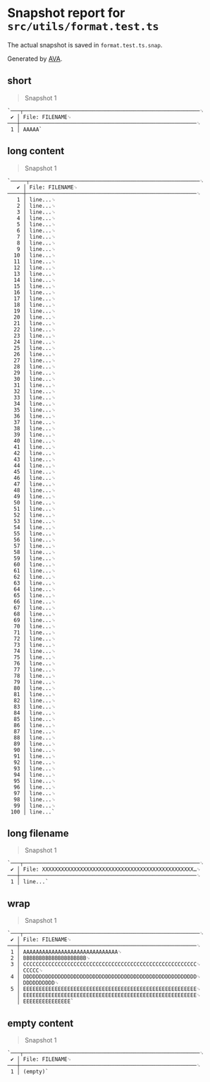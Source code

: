 # Snapshot report for `src/utils/format.test.ts`

The actual snapshot is saved in `format.test.ts.snap`.

Generated by [AVA](https://avajs.dev).

## short

> Snapshot 1

    `───┬────────────────────────────────────────────────────────␊
     ✔ │ File: FILENAME␊
    ───┼────────────────────────────────────────────────────────␊
     1 │ AAAAA`

## long content

> Snapshot 1

    `─────┬──────────────────────────────────────────────────────␊
       ✔ │ File: FILENAME␊
    ─────┼──────────────────────────────────────────────────────␊
       1 │ line...␊
       2 │ line...␊
       3 │ line...␊
       4 │ line...␊
       5 │ line...␊
       6 │ line...␊
       7 │ line...␊
       8 │ line...␊
       9 │ line...␊
      10 │ line...␊
      11 │ line...␊
      12 │ line...␊
      13 │ line...␊
      14 │ line...␊
      15 │ line...␊
      16 │ line...␊
      17 │ line...␊
      18 │ line...␊
      19 │ line...␊
      20 │ line...␊
      21 │ line...␊
      22 │ line...␊
      23 │ line...␊
      24 │ line...␊
      25 │ line...␊
      26 │ line...␊
      27 │ line...␊
      28 │ line...␊
      29 │ line...␊
      30 │ line...␊
      31 │ line...␊
      32 │ line...␊
      33 │ line...␊
      34 │ line...␊
      35 │ line...␊
      36 │ line...␊
      37 │ line...␊
      38 │ line...␊
      39 │ line...␊
      40 │ line...␊
      41 │ line...␊
      42 │ line...␊
      43 │ line...␊
      44 │ line...␊
      45 │ line...␊
      46 │ line...␊
      47 │ line...␊
      48 │ line...␊
      49 │ line...␊
      50 │ line...␊
      51 │ line...␊
      52 │ line...␊
      53 │ line...␊
      54 │ line...␊
      55 │ line...␊
      56 │ line...␊
      57 │ line...␊
      58 │ line...␊
      59 │ line...␊
      60 │ line...␊
      61 │ line...␊
      62 │ line...␊
      63 │ line...␊
      64 │ line...␊
      65 │ line...␊
      66 │ line...␊
      67 │ line...␊
      68 │ line...␊
      69 │ line...␊
      70 │ line...␊
      71 │ line...␊
      72 │ line...␊
      73 │ line...␊
      74 │ line...␊
      75 │ line...␊
      76 │ line...␊
      77 │ line...␊
      78 │ line...␊
      79 │ line...␊
      80 │ line...␊
      81 │ line...␊
      82 │ line...␊
      83 │ line...␊
      84 │ line...␊
      85 │ line...␊
      86 │ line...␊
      87 │ line...␊
      88 │ line...␊
      89 │ line...␊
      90 │ line...␊
      91 │ line...␊
      92 │ line...␊
      93 │ line...␊
      94 │ line...␊
      95 │ line...␊
      96 │ line...␊
      97 │ line...␊
      98 │ line...␊
      99 │ line...␊
     100 │ line...`

## long filename

> Snapshot 1

    `───┬────────────────────────────────────────────────────────␊
     ✔ │ File: XXXXXXXXXXXXXXXXXXXXXXXXXXXXXXXXXXXXXXXXXXXXXXXX…␊
    ───┼────────────────────────────────────────────────────────␊
     1 │ line...`

## wrap

> Snapshot 1

    `───┬────────────────────────────────────────────────────────␊
     ✔ │ File: FILENAME␊
    ───┼────────────────────────────────────────────────────────␊
     1 │ AAAAAAAAAAAAAAAAAAAAAAAAAAAAAA␊
     2 │ BBBBBBBBBBBBBBBBBBBB␊
     3 │ CCCCCCCCCCCCCCCCCCCCCCCCCCCCCCCCCCCCCCCCCCCCCCCCCCCCCCC␊
       │ CCCCC␊
     4 │ DDDDDDDDDDDDDDDDDDDDDDDDDDDDDDDDDDDDDDDDDDDDDDDDDDDDDDD␊
       │ DDDDDDDDDD␊
     5 │ EEEEEEEEEEEEEEEEEEEEEEEEEEEEEEEEEEEEEEEEEEEEEEEEEEEEEEE␊
       │ EEEEEEEEEEEEEEEEEEEEEEEEEEEEEEEEEEEEEEEEEEEEEEEEEEEEEEE␊
       │ EEEEEEEEEEEEEEE`

## empty content

> Snapshot 1

    `───┬────────────────────────────────────────────────────────␊
     ✔ │ File: FILENAME␊
    ───┼────────────────────────────────────────────────────────␊
     1 │ (empty)`
